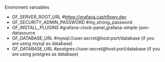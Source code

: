 Enviroment varoables

- GF_SERVER_ROOT_URL #https://grafana.cashflowy.dev
- GF_SECURITY_ADMIN_PASSWORD #my_strong_password
- GF_INSTALL_PLUGINS #grafana-clock-panel,grafana-simple-json-datasource
- GF_DATABASE_URL #mysql://user:secret@host:port/database (if you are using mysql as database) 
- GF_DATABASE_URL #postgres://user:secret@host:port/database (if you are using postgres as database)